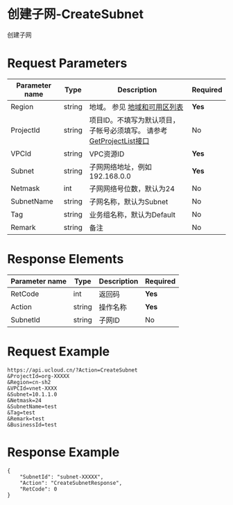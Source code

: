 # 创建子网-CreateSubnet

创建子网

# Request Parameters
|Parameter name|Type|Description|Required|
|---|---|---|---|
|Region|string|地域。 参见 [地域和可用区列表](../summary/regionlist.html)|**Yes**|
|ProjectId|string|项目ID。不填写为默认项目，子帐号必须填写。 请参考[GetProjectList接口](../summary/get_project_list.html)|No|
|VPCId|string|VPC资源ID|**Yes**|
|Subnet|string|子网网络地址，例如192.168.0.0|**Yes**|
|Netmask|int|子网网络号位数，默认为24|No|
|SubnetName|string|子网名称，默认为Subnet|No|
|Tag|string|业务组名称，默认为Default|No|
|Remark|string|备注|No|

# Response Elements
|Parameter name|Type|Description|Required|
|---|---|---|---|
|RetCode|int|返回码|**Yes**|
|Action|string|操作名称|**Yes**|
|SubnetId|string|子网ID|No|

# Request Example
```
https://api.ucloud.cn/?Action=CreateSubnet
&ProjectId=org-XXXXX
&Region=cn-sh2
&VPCId=vnet-XXXX
&Subnet=10.1.1.0
&Netmask=24
&SubnetName=test
&Tag=test
&Remark=test
&BusinessId=test
```

# Response Example
```
{
    "SubnetId": "subnet-XXXXX", 
    "Action": "CreateSubnetResponse", 
    "RetCode": 0
}
```

